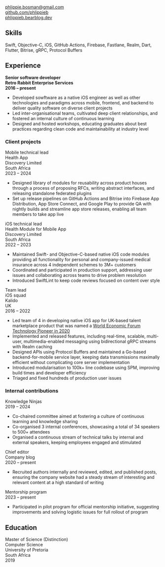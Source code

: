 <!-- NOTE: Title will be added by pandoc -->
<!-- # Phlippie Bosman -->

<br/>
<div class="table"><div class="row">
  <div class="col"><a href="mailto:phlippie.bosman@gmail.com">phlippie.bosman@gmail.com</a></div>
  <div class="col"><a href="https://github.com/phlippieb">github.com/phlippieb</a></div>
  <div class="col"><a href="https://phlippieb.bearblog.dev">phlippieb.bearblog.dev</a></div>
</div></div>

## Skills

Swift, Objective-C, iOS, GitHub Actions, Firebase, Fastlane, Realm, Dart, Flutter, Bitrise, gRPC, Protocol Buffers

## Experience

<div class="table"><div class="row">
  <div class="col"><b>Senior software developer</b></div>
  <div class="col"><b>Retro Rabbit Enterprise Services</b></div>
  <div class="col"><b>2016 – present</b></div>
</div></div>
    
- Developed sowftware as a native iOS engineer as well as other technologies and paradigms across mobile, frontend, and backend to deliver quality software on diverse client projects
- Led inter-organisational teams, cultivated deep client relationships, and fostered an internal culture of continuous learning
- Designed and hosted workshops, educating graduates about best practices regarding clean code and maintainability at industry level

### Client projects

<div class="table"><div class="row">
  <div class="col">
    Mobile technical lead <br/>
    Health App
  </div>
  <div class="col">
    Discovery Limited <br/>
    South Africa
  </div>
  <div class="col">
    2023 – 2024
  </div>
</div></div>

- Designed library of modules for reusability across product houses through a process of proposing RFCs, writing abstract interfaces, and releasing standalone federated plugins
- Set up release pipelines on GitHub Actions and Bitrise into Firebase App Distribution, App Store Connect, and Google Play to provide QA with nightly builds and streamline app store releases, enabling all team members to take app live

<div class="table"><div class="row">
  <div class="col">
    iOS technical lead <br/>
    Health Module for Mobile App
  </div>
  <div class="col">
    Discovery Limited <br/>
    South Africa
  </div>
  <div class="col">
    2022 – 2023
  </div>
</div></div>

- Maintained Swift- and Objective-C-based native iOS code modules providing all functionality for personal and company-issued medical insurance across 4 independent schemes to 3M+ customers
- Coordinated and participated in production support, addressing user issues and collaborating across teams to drive problem resolution
- Introduced SwiftLint to keep code reviews focused on content over style

<div class="table"><div class="row">
  <div class="col">
    Team lead <br/>
    iOS squad
  </div>
  <div class="col">
    Kalido <br/>
    UK
  </div>
  <div class="col">
    2016 – 2022
  </div>
</div></div>

- Led team of 4 in developing native iOS app for UK-based talent marketplace product that was named a [World Economic Forum Technology Pioneer in 2020](https://widgets.weforum.org/techpioneers-2020/kalido/)
- Implemented and released features, including real-time, scalable, multi-user, multimedia-enabled messaging using bidirectional gRPC streams with Realm caching
- Designed APIs using Protocol Buffers and maintained a Go-based backend-for-mobile service layer, keeping data transmissions maximally efficient without complicating core server implementation
- Introduced modularisation to 100k+ line codebase using SPM, improving build times and developer efficiency <!--NOTE: Change modularisation to modularization if applying in US-->
- Triaged and fixed hundreds of production user issues

### Internal contributions

<div class="table"><div class="row">
  <div class="col">Knowledge Ninjas</div>
  <div class="col">2019 – 2024</div>
</div></div>

- Co-chaired committee aimed at fostering a culture of continuous learning and knowledge sharing
- Co-organised 3 internal conferences, showcasing a total of 34 speakers to 500+ attendees <!--NOTE: Change organised to organized if applying in US-->
- Organised a continuous stream of technical talks by internal and external speakers, keeping employees engaged and stimulated <!--NOTE: Change organised to organized if applying in US-->

<div class="table"><div class="row">
  <div class="col">Chief editor</div>
  <div class="col">Company blog</div>
  <div class="col">2020 – present</div>
</div></div>

- Recruited authors internally and reviewed, edited, and published posts, ensuring the company website had a steady stream of interesting and relevant content at a high standard of writing

<div class="table"><div class="row">
  <div class="col">Mentorship program</div>
  <div class="col">2023 – present</div>
</div></div>

- Participated in pilot program for official mentorship initiative, suggesting improvements and solving logistic issues for full rollout of program

## Education

<div class="table"><div class="row">
  <div class="col">
    Master of Science (Distinction)<br/>
    Computer Science
  </div>
  <div class="col">
    University of Pretoria<br/>
    South Africa
  </div>
  <div class="col">
    2019
  </div>
</div></div>

